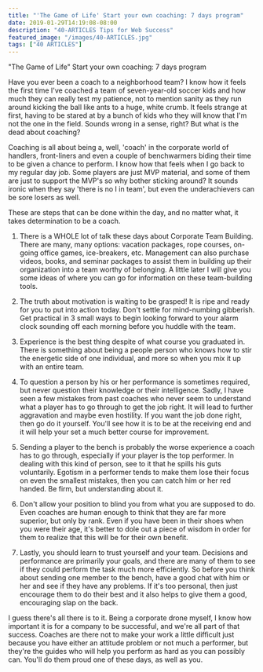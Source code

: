 ```yaml
---
title: "'The Game of Life' Start your own coaching: 7 days program"
date: 2019-01-29T14:19:08-08:00
description: "40-ARTICLES Tips for Web Success"
featured_image: "/images/40-ARTICLES.jpg"
tags: ["40 ARTICLES"]
---
```


"The Game of Life" Start your own coaching: 7 days program

Have you ever been a coach to a neighborhood team? I know how it feels the first time I've coached a team of seven-year-old soccer kids and how much they can really test my patience, not to mention sanity as they run around kicking the ball like ants to a huge, white crumb. It feels strange at first, having to be stared at by a bunch of kids who they will know that I'm not the one in the field. Sounds wrong in a sense, right? But what is the dead about coaching?

Coaching is all about being a, well, 'coach' in the corporate world of handlers, front-liners and even a couple of benchwarmers biding their time to be given a chance to perform. I know how that feels when I go back to my regular day job. Some players are just MVP material, and some of them are just to support the MVP's so why bother sticking around? It sounds ironic when they say 'there is no I in team', but even the underachievers can be sore losers as well.

These are steps that can be done within the day, and no matter what, it takes determination to be a coach.

1. There is a WHOLE lot of talk these days about Corporate Team Building. There are many, many options: vacation packages, rope courses, on-going office games, ice-breakers, etc. Management can also purchase videos, books, and seminar packages to assist them in building up their organization into a team worthy of belonging. A little later I will give you some ideas of where you can go for information on these team-building tools.

2. The truth about motivation is waiting to be grasped! It is ripe and ready for you to put into action today. Don't settle for mind-numbing gibberish. Get practical in 3 small ways to begin looking forward to your alarm clock sounding off each morning before you huddle with the team.

3. Experience is the best thing despite of what course you graduated in. There is something about being a people person who knows how to stir the energetic side of one individual, and more so when you mix it up with an entire team.

4. To question a person by his or her performance is sometimes required, but never question their knowledge or their intelligence. Sadly, I have seen a few mistakes from past coaches who never seem to understand what a player has to go through to get the job right. It will lead to further aggravation and maybe even hostility. If you want the job done right, then go do it yourself. You'll see how it is to be at the receiving end and it will help your set a much better course for improvement.

5. Sending a player to the bench is probably the worse experience a coach has to go through, especially if your player is the top performer. In dealing with this kind of person, see to it that he spills his guts voluntarily. Egotism in a performer tends to make them lose their focus on even the smallest mistakes, then you can catch him or her red handed. Be firm, but understanding about it.

6. Don't allow your position to blind you from what you are supposed to do. Even coaches are human enough to think that they are far more superior, but only by rank. Even if you have been in their shoes when you were their age, it's better to dole out a piece of wisdom in order for them to realize that this will be for their own benefit.

7. Lastly, you should learn to trust yourself and your team. Decisions and performance are primarily your goals, and there are many of them to see if they could perform the task much more efficiently. So before you think about sending one member to the bench, have a good chat with him or her and see if they have any problems. If it's too personal, then just encourage them to do their best and it also helps to give them a good, encouraging slap on the back.

I guess there's all there is to it. Being a corporate drone myself, I know how important it is for a company to be successful, and we're all part of that success. Coaches are there not to make your work a little difficult just because you have either an attitude problem or not much a performer, but they're the guides who will help you perform as hard as you can possibly can. You'll do them proud one of these days, as well as you.
